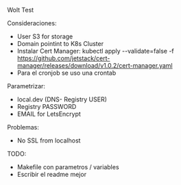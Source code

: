 Wolt Test

Consideraciones:
- User S3 for storage
- Domain pointint to K8s Cluster
- Instalar Cert Manager: kubectl apply --validate=false -f https://github.com/jetstack/cert-manager/releases/download/v1.0.2/cert-manager.yaml 
- Para el cronjob se uso una crontab


Parametrizar:
- local.dev (DNS- Registry USER)
- Registry PASSWORD
- EMAIL for LetsEncrypt

Problemas:
- No SSL from localhost


TODO:
- Makefile con parametros / variables
- Escribir el readme mejor